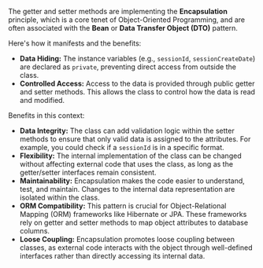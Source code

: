 The getter and setter methods are implementing the **Encapsulation** principle, which is a core tenet of Object-Oriented Programming, and are often associated with the **Bean** or **Data Transfer Object (DTO)** pattern.

Here's how it manifests and the benefits:

*   **Data Hiding:** The instance variables (e.g., `sessionId`, `sessionCreateDate`) are declared as `private`, preventing direct access from outside the class.
*   **Controlled Access:** Access to the data is provided through public getter and setter methods. This allows the class to control how the data is read and modified.

Benefits in this context:

*   **Data Integrity:** The class can add validation logic within the setter methods to ensure that only valid data is assigned to the attributes.  For example, you could check if a `sessionId` is in a specific format.
*   **Flexibility:** The internal implementation of the class can be changed without affecting external code that uses the class, as long as the getter/setter interfaces remain consistent.
*   **Maintainability:** Encapsulation makes the code easier to understand, test, and maintain. Changes to the internal data representation are isolated within the class.
*   **ORM Compatibility:**  This pattern is crucial for Object-Relational Mapping (ORM) frameworks like Hibernate or JPA. These frameworks rely on getter and setter methods to map object attributes to database columns.
*   **Loose Coupling:** Encapsulation promotes loose coupling between classes, as external code interacts with the object through well-defined interfaces rather than directly accessing its internal data.